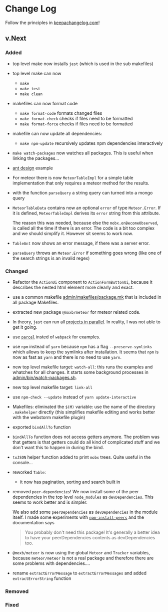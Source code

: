 # Change Log

Follow the principles in [keepachangelog.com](https://keepachangelog.com)!

## v.Next

### Added

- top level make now installs `jest` (which is used in the sub makefiles)
- top level make can now
  - `make`
  - `make test`
  - `make clean`

- makefiles can now format code
  - `make format-code` formats changed files
  - `make format-check` checks if files need to be formatted
  - `make format-force` checks if files need to be formatted
  
- makefile can now update all dependencies:
  - `make npm-update` recursively updates npm dependencies interactively

- `make watch-packages` now watches all packages. This is useful when linking the packages...

- [ant design](https://ant.design/docs/react/introduce) example

- For meteor there is now `MeteorTableImpl` for a simple table implementation that only requires a meteor method
  for the results.

- with the function `parseQuery` a string query can turned into a mongo query

- `MeteorTableData` contains now an optional `error` of type `Meteor.Error`. If it is defined, `MeteorTableImpl`
   derives its  `error` string from this attribute. 
   
   The reason this was needed, because else the `mobx.onBecomeObserved`, is called all the time if there is an error.
   The code is a bit too complex and we should simplify it. However sit seems to work now.
   
- `TableAnt` now shows an error message, if there was a server error.
  
- `parseQuery` throws an `Meteor.Error` if something goes wrong (like one of the search strings is an invalid regex)

### Changed

- Refactor the `ActionUi` component to `ActionFormButtonUi`, because it describes the nested html element more clearly and exact.

- use a common makefile [admin/makefiles/package.mk](admin/makefiles/package.mk) that is included in all package Makefiles.

- extracted new package `@moxb/meteor` for meteor related code.

- In theory, `jest` can run all [projects in parallel](https://github.com/paularmstrong/jest-multi-project-example). 
  In reality, I was not able to get it going.
  
- use [`parcel`](https://parceljs.org) insted of `webpack` for examples.

- use `npm` instead of `yarn` because `npm` has a flag `--preserve-symlinks` which
  allows to keep the symlinks after installation. It seems that `npm` is now as fast
  as `yarn` and there is no need to use `yarn`.

- new top level makefile target: `watch-all`: this runs the examples and whatches
  for all changes. It starts some background processes in [admin/bin/watch-packages.sh](admin/bin/watch-packages.sh).

- new top level makefile target: `link-all`

- use `npm-check --update` instead of `yarn update-interactive`

- Makefiles: eliminated the `$(M)` variable: use the name of the directory `.makehelper` directly
  (this simplifies makefile editing and works better with the webstorm makefile plugin)
  
- exported `bindAllTo` function

- `bindAllTo` function does not access getters anymore. The problem was that getters is that getters could do all
  kind of compilcated stuff and we don't want this to happen in during the bind.

- `toJSON` helper function added to print `mobx` trees. Quite useful in the console...

- reworked `Table`:
  - it now has pagination, sorting and search built in
  
- removed `peer-dependencies`! We now install some of the peer dependencies in the top level `node_modules` as
  `devDependencies`. This seems to work better and is simpler. 
  
  We also add some `peerDependencies` as `devDependencies` in the module itself. I made some experiments
  with [`npm-install-peers`](https://github.com/spatie/npm-install-peers#readme) and the documentation says
  > You probably don't need this package! It's generally a better idea to have your peerDependencies contents as 
  > devDependencies too.

-  `@moxb/meteor` is now using the global `Meteor` and `Tracker` variables, because `meteor/meteor` is not a real
   package and therefore there are some problems with dependencies....

- rename `extractErrorMessage` to `extractErrorMessages` and added `extractErrorString` function

### Removed

### Fixed



